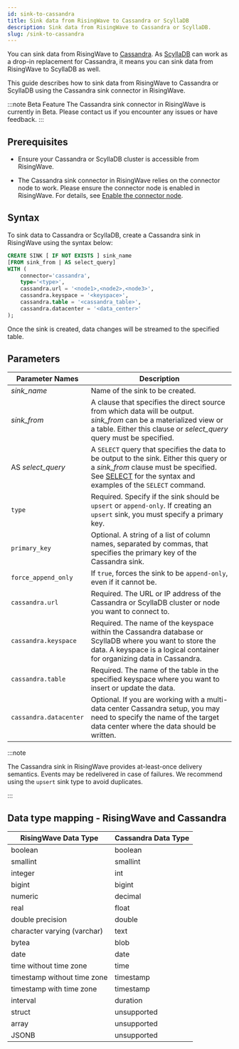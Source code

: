 ```yaml
---
id: sink-to-cassandra
title: Sink data from RisingWave to Cassandra or ScyllaDB
description: Sink data from RisingWave to Cassandra or ScyllaDB.
slug: /sink-to-cassandra
---
```

You can sink data from RisingWave to [Cassandra](https://cassandra.apache.org/). As [ScyllaDB](https://www.scylladb.com/) can work as a drop-in replacement for Cassandra, it means you can sink data from RisingWave to ScyllaDB as well.

This guide describes how to sink data from RisingWave to Cassandra or ScyllaDB using the Cassandra sink connector in RisingWave.

:::note Beta Feature
The Cassandra sink connector in RisingWave is currently in Beta. Please contact us if you encounter any issues or have feedback.
:::

## Prerequisites

- Ensure your Cassandra or ScyllaDB cluster is accessible from RisingWave.

- The Cassandra sink connector in RisingWave relies on the connector node to work. Please ensure the connector node is enabled in RisingWave. For details, see [Enable the connector node](../deploy/risingwave-trial.md?method=binaries#optional-enable-the-connector-node).

## Syntax

To sink data to Cassandra or ScyllaDB, create a Cassandra sink in RisingWave using the syntax below:

```sql
CREATE SINK [ IF NOT EXISTS ] sink_name
[FROM sink_from | AS select_query]
WITH (
    connector='cassandra',
    type='<type>',
    cassandra.url = '<node1>,<node2>,<node3>',
    cassandra.keyspace = '<keyspace>',
    cassandra.table = '<cassandra_table>',
    cassandra.datacenter = '<data_center>'
);
```

Once the sink is created, data changes will be streamed to the specified table.

## Parameters

| Parameter Names       | Description |
| --------------------- | ---------------------------------------------------------------------- |
|*sink_name*| Name of the sink to be created.|
|*sink_from*| A clause that specifies the direct source from which data will be output. *sink_from* can be a materialized view or a table. Either this clause or *select_query* query must be specified.|
|AS *select_query*| A `SELECT` query that specifies the data to be output to the sink. Either this query or a *sink_from* clause must be specified. See [SELECT](/sql/commands/sql-select.md) for the syntax and examples of the `SELECT` command.|
| `type`                | Required. Specify if the sink should be `upsert` or `append-only`. If creating an `upsert` sink, you must specify a primary key.|
| `primary_key`          | Optional. A string of a list of column names, separated by commas, that specifies the primary key of the Cassandra sink.|
|`force_append_only`| If `true`, forces the sink to be `append-only`, even if it cannot be.|
| `cassandra.url`        | Required. The URL or IP address of the Cassandra or ScyllaDB cluster or node you want to connect to.|
| `cassandra.keyspace`       | Required. The name of the keyspace within the Cassandra database or ScyllaDB where you want to store the data. A keyspace is a logical container for organizing data in Cassandra.|
| `cassandra.table`   | Required. The name of the table in the specified keyspace where you want to insert or update the data.|
| `cassandra.datacenter`  | Optional. If you are working with a multi-data center Cassandra setup, you may need to specify the name of the target data center where the data should be written.|

:::note

The Cassandra sink in RisingWave provides at-least-once delivery semantics. Events may be redelivered in case of failures. We recommend using the `upsert` sink type to avoid duplicates.

:::

## Data type mapping - RisingWave and Cassandra

|RisingWave Data Type | Cassandra Data Type|
|-----|-----|
|boolean | boolean |
|smallint | smallint |
|integer |int|
|bigint |bigint|
|numeric |decimal|
|real |float|
|double precision |double|
|character varying (varchar) |text|
|bytea |blob|
|date |date|
|time without time zone |time|
|timestamp without time zone |timestamp|
|timestamp with time zone |timestamp|
|interval |duration|
|struct |unsupported|
|array |unsupported|
|JSONB |unsupported|
